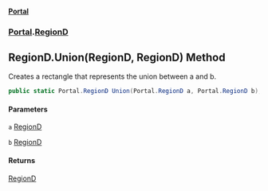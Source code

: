 #### [Portal](index.md 'index')
### [Portal](Portal.md 'Portal').[RegionD](RegionD.md 'Portal.RegionD')

## RegionD.Union(RegionD, RegionD) Method

Creates a rectangle that represents the union between a and b.

```csharp
public static Portal.RegionD Union(Portal.RegionD a, Portal.RegionD b);
```
#### Parameters

<a name='Portal.RegionD.Union(Portal.RegionD,Portal.RegionD).a'></a>

`a` [RegionD](RegionD.md 'Portal.RegionD')

<a name='Portal.RegionD.Union(Portal.RegionD,Portal.RegionD).b'></a>

`b` [RegionD](RegionD.md 'Portal.RegionD')

#### Returns
[RegionD](RegionD.md 'Portal.RegionD')